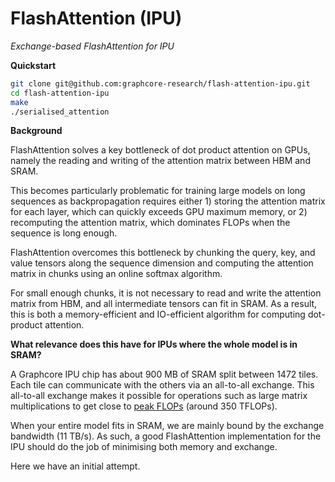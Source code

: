 # FlashAttention (IPU)
*Exchange-based FlashAttention for IPU* 

**Quickstart**
```bash
git clone git@github.com:graphcore-research/flash-attention-ipu.git
cd flash-attention-ipu
make
./serialised_attention
```


**Background**

FlashAttention solves a key bottleneck of dot product attention on GPUs, namely the reading and writing of the attention matrix between HBM and SRAM. 

This becomes particularly problematic for training large models on long sequences as backpropagation requires either 1) storing the attention matrix for each layer, which can quickly exceeds GPU maximum memory, or 2) recomputing the attention matrix, which dominates FLOPs when the sequence is long enough.

FlashAttention overcomes this bottleneck by chunking the query, key, and value tensors along the sequence dimension and computing the attention matrix in chunks using an online softmax algorithm. 

For small enough chunks, it is not necessary to read and write the attention matrix from HBM, and all intermediate tensors can fit in SRAM. As a result, this is both a memory-efficient and IO-efficient algorithm for computing dot-product attention.

**What relevance does this have for IPUs where the whole model is in SRAM?**

A Graphcore IPU chip has about 900 MB of SRAM split between 1472 tiles. Each tile can communicate with the others via an all-to-all exchange. This all-to-all exchange makes it possible for operations such as large matrix multiplications to get close to [peak FLOPs](https://github.com/graphcore-research/tessellate-ipu/blob/main/notebooks/IPU%20Peak%20Flops.ipynb) (around 350 TFLOPs).

When your entire model fits in SRAM, we are mainly bound by the exchange bandwidth (11 TB/s). As such, a good FlashAttention implementation for the IPU should do the job of minimising both memory and exchange.

Here we have an initial attempt.